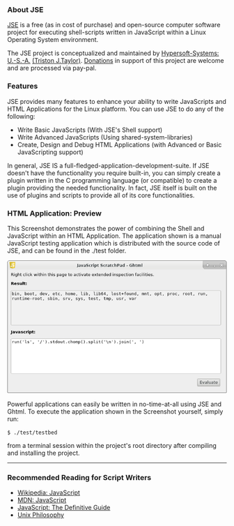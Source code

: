 ### About JSE
[JSE](https://github.com/hypersoft/jse/wiki/About-JSE) is a free (as in cost of 
purchase) and open-source computer software project for executing shell-scripts 
written in JavaScript within a Linux Operating System environment.

The JSE project is conceptualized and maintained by
[Hypersoft-Systems: U.-S.-A.](https://github.com/hypersoft/)
[(Triston J.Taylor)](mailto:pc.wiz.tt@gmail.com). [Donations](https://www.paypal.com/cgi-bin/webscr?cmd=_s-xclick&hosted_button_id=DG3H6F8DSG4BC)
in support of this project are welcome and are processed via pay-pal.

### Features
JSE provides many features to enhance your ability to write JavaScripts and
HTML Applications for the Linux platform. You can use JSE to do any of the following:

  - Write Basic JavaScripts (With JSE's Shell support)
  - Write Advanced JavaScripts (Using shared-system-libraries)
  - Create, Design and Debug HTML Applications (with Advanced or Basic JavaScripting support)

In general, JSE IS a full-fledged-application-development-suite. If JSE doesn't
have the functionality you require built-in, you can simply create a plugin written
in the C programming language (or compatible) to create a plugin providing the
needed functionality. In fact, JSE itself is built on the use of plugins and
scripts to provide all of its core functionalities.

### HTML Application: Preview

This Screenshot demonstrates the power of combining the Shell and JavaScript 
within an HTML Application. The application shown is a manual JavaScript testing application
which is distributed with the source code of JSE, and can be found in the ./test folder.

![Ghtml Testbed Screenshot](data/Screenshot_2018-11-18_20-42-20.png "Ghtml Testbed")

Powerful applications can easily be written in no-time-at-all using JSE and Ghtml.
To execute the application shown in the Screenshot yourself, simply run:

    $ ./test/testbed

from a terminal session within the project's root directory after compiling and
installing the project.

<hr>

### Recommended Reading for Script Writers
* [Wikipedia: JavaScript](http://en.wikipedia.org/wiki/JavaScript)
* [MDN: JavaScript](https://developer.mozilla.org/en-US/docs/Web/JavaScript)
* [JavaScript: The Definitive Guide](http://www.amazon.com/JavaScript-Definitive-Guide-David-Flanagan/dp/0596000480)
* [Unix Philosophy](http://en.wikipedia.org/wiki/Unix_philosophy)
